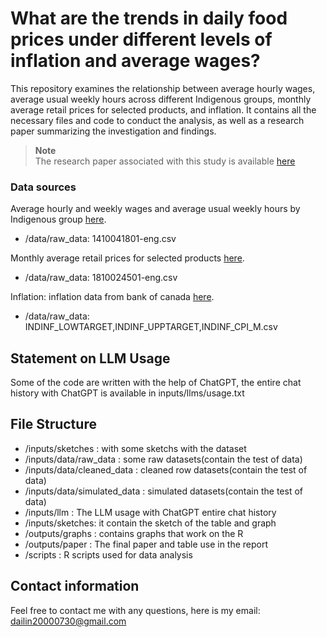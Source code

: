 # What are the trends in daily food prices under different levels of inflation and average wages?

This repository examines the relationship between average hourly wages, average usual weekly hours across different Indigenous groups, monthly average retail prices for selected products, and inflation. It contains all the necessary files and code to conduct the analysis, as well as a research paper summarizing the investigation and findings.

> **Note**<br>
> The research paper associated with this study is available [here]()
> 
### Data sources

Average hourly and weekly wages and average usual weekly hours by Indigenous group [here](https://www150.statcan.gc.ca/t1/tbl1/en/cv.action?pid=1410041801).
* /data/raw_data: 1410041801-eng.csv

Monthly average retail prices for selected products [here](https://www150.statcan.gc.ca/t1/tbl1/en/cv.action?pid=1810024501).
* /data/raw_data: 1810024501-eng.csv

Inflation: inflation data from bank of canada [here](https://www.bankofcanada.ca/rates/indicators/capacity-and-inflation-pressures/inflation).
* /data/raw_data: INDINF_LOWTARGET,INDINF_UPPTARGET,INDINF_CPI_M.csv

## Statement on LLM Usage

Some of the code are written with the help of ChatGPT, the entire chat history with ChatGPT is available in inputs/llms/usage.txt

## File Structure

* /inputs/sketches : with some sketchs with the dataset
* /inputs/data/raw_data : some raw datasets(contain the test of data)
* /inputs/data/cleaned_data : cleaned row datasets(contain the test of data)
* /inputs/data/simulated_data : simulated datasets(contain the test of data)
* /inputs/llm : The LLM usage with ChatGPT entire chat history
* /inputs/sketches: it contain the sketch of the table and graph
* /outputs/graphs : contains graphs that work on the R
* /outputs/paper : The final paper and table use in the report
* /scripts : R scripts used for data analysis

## Contact information

Feel free to contact me with any questions, here is my email: dailin20000730@gmail.com
